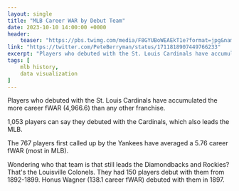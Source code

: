 ```yaml
---
layout: single
title: "MLB Career WAR by Debut Team"
date: 2023-10-10 14:00:00 +0000
header:
    teaser: "https://pbs.twimg.com/media/F8GYUBoWEAEkT1e?format=jpg&name=4096x4096"
link: "https://twitter.com/PeteBerryman/status/1711818907449766233"
excerpt: "Players who debuted with the St. Louis Cardinals have accumulated the more career fWAR (4,966.6) than any other franchise."
tags: [
    mlb history,
    data visualization
]
---
```


<!-- Include text for accurate read time -->

Players who debuted with the St. Louis Cardinals have accumulated the more career fWAR (4,966.6) than any other franchise.

1,053 players can say they debuted with the Cardinals, which also leads the MLB.

The 767 players first called up by the Yankees have averaged a 5.76 career fWAR (most in MLB).

Wondering who that team is that still leads the Diamondbacks and Rockies? That's the Louisville Colonels. They had 150 players debut with them from 1892-1899. Honus Wagner (138.1 career fWAR) debuted with them in 1897.